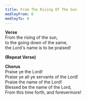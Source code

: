 ```yaml
---
title: From The Rising Of The Sun
medleyFrom: 0
medleyTo: 0
---
```


**Verse**  
From the rising of the sun,  
to the going down of the same,  
the Lord's name is to be praised!

**(Repeat Verse)**

**Chorus**  
Praise ye the Lord!  
Praise ye all ye servants of the Lord!  
Praise the name of the Lord!  
Blessed be the name of the Lord,  
From this time forth, and forevermore!
